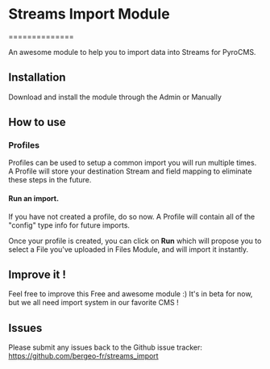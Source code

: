 # Streams Import Module
==============

An awesome module to help you to import data into Streams for PyroCMS.

## Installation

Download and install the module through the Admin or Manually

## How to use

### Profiles

Profiles can be used to setup a common import you will run multiple times. A Profile will store your destination Stream and field mapping to eliminate these steps in the future.

#### Run an import.

If you have not created a profile, do so now. A Profile will contain all of the "config" type info for future imports.

Once your profile is created, you can click on __Run__ which will propose you to select a File you've uploaded in Files Module, and will import it instantly.

## Improve it ! 

Feel free to improve this Free and awesome module :)
It's in beta for now, but we all need import system in our favorite CMS !

## Issues

Please submit any issues back to the Github issue tracker: <https://github.com/bergeo-fr/streams_import>
